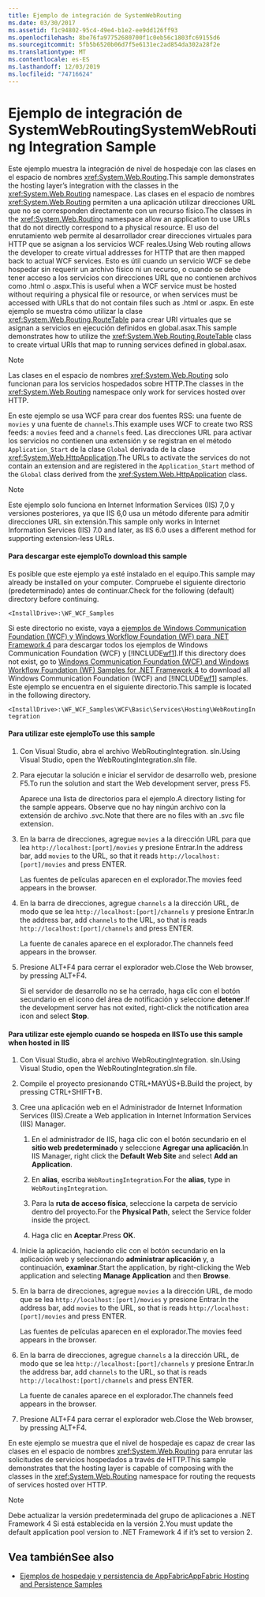 ```yaml
---
title: Ejemplo de integración de SystemWebRouting
ms.date: 03/30/2017
ms.assetid: f1c94802-95c4-49e4-b1e2-ee9dd126ff93
ms.openlocfilehash: 8be76fa97752680700f1c0eb56c1803fc69155d6
ms.sourcegitcommit: 5fb5b6520b06d7f5e6131ec2ad854da302a28f2e
ms.translationtype: MT
ms.contentlocale: es-ES
ms.lasthandoff: 12/03/2019
ms.locfileid: "74716624"
---
```

# <a name="systemwebrouting-integration-sample"></a><span data-ttu-id="11ae8-102">Ejemplo de integración de SystemWebRouting</span><span class="sxs-lookup"><span data-stu-id="11ae8-102">SystemWebRouting Integration Sample</span></span>
<span data-ttu-id="11ae8-103">Este ejemplo muestra la integración de nivel de hospedaje con las clases en el espacio de nombres <xref:System.Web.Routing>.</span><span class="sxs-lookup"><span data-stu-id="11ae8-103">This sample demonstrates the hosting layer’s integration with the classes in the <xref:System.Web.Routing> namespace.</span></span> <span data-ttu-id="11ae8-104">Las clases en el espacio de nombres <xref:System.Web.Routing> permiten a una aplicación utilizar direcciones URL que no se corresponden directamente con un recurso físico.</span><span class="sxs-lookup"><span data-stu-id="11ae8-104">The classes in the <xref:System.Web.Routing> namespace allow an application to use URLs that do not directly correspond to a physical resource.</span></span> <span data-ttu-id="11ae8-105">El uso del enrutamiento web permite al desarrollador crear direcciones virtuales para HTTP que se asignan a los servicios WCF reales.</span><span class="sxs-lookup"><span data-stu-id="11ae8-105">Using Web routing allows the developer to create virtual addresses for HTTP that are then mapped back to actual WCF services.</span></span> <span data-ttu-id="11ae8-106">Esto es útil cuando un servicio WCF se debe hospedar sin requerir un archivo físico ni un recurso, o cuando se debe tener acceso a los servicios con direcciones URL que no contienen archivos como .html o .aspx.</span><span class="sxs-lookup"><span data-stu-id="11ae8-106">This is useful when a WCF service must be hosted without requiring a physical file or resource, or when services must be accessed with URLs that do not contain files such as .html or .aspx.</span></span> <span data-ttu-id="11ae8-107">En este ejemplo se muestra cómo utilizar la clase <xref:System.Web.Routing.RouteTable> para crear URI virtuales que se asignan a servicios en ejecución definidos en global.asax.</span><span class="sxs-lookup"><span data-stu-id="11ae8-107">This sample demonstrates how to utilize the <xref:System.Web.Routing.RouteTable> class to create virtual URIs that map to running services defined in global.asax.</span></span> 

> [!NOTE]
> <span data-ttu-id="11ae8-108">Las clases en el espacio de nombres <xref:System.Web.Routing> solo funcionan para los servicios hospedados sobre HTTP.</span><span class="sxs-lookup"><span data-stu-id="11ae8-108">The classes in the <xref:System.Web.Routing> namespace only work for services hosted over HTTP.</span></span>  
  
<span data-ttu-id="11ae8-109">En este ejemplo se usa WCF para crear dos fuentes RSS: una fuente de `movies` y una fuente de `channels`.</span><span class="sxs-lookup"><span data-stu-id="11ae8-109">This example uses WCF to create two RSS feeds: a `movies` feed and a `channels` feed.</span></span> <span data-ttu-id="11ae8-110">Las direcciones URL para activar los servicios no contienen una extensión y se registran en el método `Application_Start` de la clase `Global` derivada de la clase <xref:System.Web.HttpApplication>.</span><span class="sxs-lookup"><span data-stu-id="11ae8-110">The URLs to activate the services do not contain an extension and are registered in the `Application_Start` method of the `Global` class derived from the <xref:System.Web.HttpApplication> class.</span></span>  
  
> [!NOTE]
> <span data-ttu-id="11ae8-111">Este ejemplo solo funciona en Internet Information Services (IIS) 7,0 y versiones posteriores, ya que IIS 6,0 usa un método diferente para admitir direcciones URL sin extensión.</span><span class="sxs-lookup"><span data-stu-id="11ae8-111">This sample only works in Internet Information Services (IIS) 7.0 and later, as IIS 6.0 uses a different method for supporting extension-less URLs.</span></span>  

#### <a name="to-download-this-sample"></a><span data-ttu-id="11ae8-112">Para descargar este ejemplo</span><span class="sxs-lookup"><span data-stu-id="11ae8-112">To download this sample</span></span>
  
<span data-ttu-id="11ae8-113">Es posible que este ejemplo ya esté instalado en el equipo.</span><span class="sxs-lookup"><span data-stu-id="11ae8-113">This sample may already be installed on your computer.</span></span> <span data-ttu-id="11ae8-114">Compruebe el siguiente directorio (predeterminado) antes de continuar.</span><span class="sxs-lookup"><span data-stu-id="11ae8-114">Check for the following (default) directory before continuing.</span></span>  
   
`<InstallDrive>:\WF_WCF_Samples`  
   
 <span data-ttu-id="11ae8-115">Si este directorio no existe, vaya a [ejemplos de Windows Communication Foundation (WCF) y Windows Workflow Foundation (WF) para .NET Framework 4](https://www.microsoft.com/download/details.aspx?id=21459) para descargar todos los ejemplos de Windows Communication Foundation (WCF) y [!INCLUDE[wf1](../../../../includes/wf1-md.md)].</span><span class="sxs-lookup"><span data-stu-id="11ae8-115">If this directory does not exist, go to [Windows Communication Foundation (WCF) and Windows Workflow Foundation (WF) Samples for .NET Framework 4](https://www.microsoft.com/download/details.aspx?id=21459) to download all Windows Communication Foundation (WCF) and [!INCLUDE[wf1](../../../../includes/wf1-md.md)] samples.</span></span> <span data-ttu-id="11ae8-116">Este ejemplo se encuentra en el siguiente directorio.</span><span class="sxs-lookup"><span data-stu-id="11ae8-116">This sample is located in the following directory.</span></span>  
   
`<InstallDrive>:\WF_WCF_Samples\WCF\Basic\Services\Hosting\WebRoutingIntegration`  
  
#### <a name="to-use-this-sample"></a><span data-ttu-id="11ae8-117">Para utilizar este ejemplo</span><span class="sxs-lookup"><span data-stu-id="11ae8-117">To use this sample</span></span>  
  
1. <span data-ttu-id="11ae8-118">Con Visual Studio, abra el archivo WebRoutingIntegration. sln.</span><span class="sxs-lookup"><span data-stu-id="11ae8-118">Using Visual Studio, open the WebRoutingIntegration.sln file.</span></span>  
  
2. <span data-ttu-id="11ae8-119">Para ejecutar la solución e iniciar el servidor de desarrollo web, presione F5.</span><span class="sxs-lookup"><span data-stu-id="11ae8-119">To run the solution and start the Web development server, press F5.</span></span>  
  
     <span data-ttu-id="11ae8-120">Aparece una lista de directorios para el ejemplo.</span><span class="sxs-lookup"><span data-stu-id="11ae8-120">A directory listing for the sample appears.</span></span> <span data-ttu-id="11ae8-121">Observe que no hay ningún archivo con la extensión de archivo .svc.</span><span class="sxs-lookup"><span data-stu-id="11ae8-121">Note that there are no files with an .svc file extension.</span></span>  
  
3. <span data-ttu-id="11ae8-122">En la barra de direcciones, agregue `movies` a la dirección URL para que lea `http://localhost:[port]/movies` y presione Entrar.</span><span class="sxs-lookup"><span data-stu-id="11ae8-122">In the address bar, add `movies` to the URL, so that it reads `http://localhost:[port]/movies` and press ENTER.</span></span>  
  
     <span data-ttu-id="11ae8-123">Las fuentes de películas aparecen en el explorador.</span><span class="sxs-lookup"><span data-stu-id="11ae8-123">The movies feed appears in the browser.</span></span>  
  
4. <span data-ttu-id="11ae8-124">En la barra de direcciones, agregue `channels` a la dirección URL, de modo que se lea `http://localhost:[port]/channels` y presione Entrar.</span><span class="sxs-lookup"><span data-stu-id="11ae8-124">In the address bar, add `channels` to the URL, so that is reads `http://localhost:[port]/channels` and press ENTER.</span></span>  
  
     <span data-ttu-id="11ae8-125">La fuente de canales aparece en el explorador.</span><span class="sxs-lookup"><span data-stu-id="11ae8-125">The channels feed appears in the browser.</span></span>  
  
5. <span data-ttu-id="11ae8-126">Presione ALT+F4 para cerrar el explorador web.</span><span class="sxs-lookup"><span data-stu-id="11ae8-126">Close the Web browser, by pressing ALT+F4.</span></span>  
  
     <span data-ttu-id="11ae8-127">Si el servidor de desarrollo no se ha cerrado, haga clic con el botón secundario en el icono del área de notificación y seleccione **detener**.</span><span class="sxs-lookup"><span data-stu-id="11ae8-127">If the development server has not exited, right-click the notification area icon and select **Stop**.</span></span>  
  
#### <a name="to-use-this-sample-when-hosted-in-iis"></a><span data-ttu-id="11ae8-128">Para utilizar este ejemplo cuando se hospeda en IIS</span><span class="sxs-lookup"><span data-stu-id="11ae8-128">To use this sample when hosted in IIS</span></span>  
  
1. <span data-ttu-id="11ae8-129">Con Visual Studio, abra el archivo WebRoutingIntegration. sln.</span><span class="sxs-lookup"><span data-stu-id="11ae8-129">Using Visual Studio, open the WebRoutingIntegration.sln file.</span></span>  
  
2. <span data-ttu-id="11ae8-130">Compile el proyecto presionando CTRL+MAYÚS+B.</span><span class="sxs-lookup"><span data-stu-id="11ae8-130">Build the project, by pressing CTRL+SHIFT+B.</span></span>  
  
3. <span data-ttu-id="11ae8-131">Cree una aplicación web en el Administrador de Internet Information Services (IIS).</span><span class="sxs-lookup"><span data-stu-id="11ae8-131">Create a Web application in Internet Information Services (IIS) Manager.</span></span>  
  
    1. <span data-ttu-id="11ae8-132">En el administrador de IIS, haga clic con el botón secundario en el **sitio web predeterminado** y seleccione **Agregar una aplicación**.</span><span class="sxs-lookup"><span data-stu-id="11ae8-132">In IIS Manager, right click the **Default Web Site** and select **Add an Application**.</span></span>  
  
    2. <span data-ttu-id="11ae8-133">En **alias**, escriba `WebRoutingIntegration`.</span><span class="sxs-lookup"><span data-stu-id="11ae8-133">For the **alias**, type in `WebRoutingIntegration`.</span></span>  
  
    3. <span data-ttu-id="11ae8-134">Para la **ruta de acceso física**, seleccione la carpeta de servicio dentro del proyecto.</span><span class="sxs-lookup"><span data-stu-id="11ae8-134">For the **Physical Path**, select the Service folder inside the project.</span></span>  
  
    4. <span data-ttu-id="11ae8-135">Haga clic en **Aceptar**.</span><span class="sxs-lookup"><span data-stu-id="11ae8-135">Press **OK**.</span></span>  
  
4. <span data-ttu-id="11ae8-136">Inicie la aplicación, haciendo clic con el botón secundario en la aplicación web y seleccionando **administrar aplicación** y, a continuación, **examinar**.</span><span class="sxs-lookup"><span data-stu-id="11ae8-136">Start the application, by right-clicking the Web application and selecting **Manage Application** and then **Browse**.</span></span>  
  
5. <span data-ttu-id="11ae8-137">En la barra de direcciones, agregue `movies` a la dirección URL, de modo que se lea `http://localhost:[port]/movies` y presione Entrar.</span><span class="sxs-lookup"><span data-stu-id="11ae8-137">In the address bar, add `movies` to the URL, so that is reads `http://localhost:[port]/movies` and press ENTER.</span></span>  
  
     <span data-ttu-id="11ae8-138">Las fuentes de películas aparecen en el explorador.</span><span class="sxs-lookup"><span data-stu-id="11ae8-138">The movies feed appears in the browser.</span></span>  
  
6. <span data-ttu-id="11ae8-139">En la barra de direcciones, agregue `channels` a la dirección URL, de modo que se lea `http://localhost:[port]/channels` y presione Entrar.</span><span class="sxs-lookup"><span data-stu-id="11ae8-139">In the address bar, add `channels` to the URL, so that is reads `http://localhost:[port]/channels` and press ENTER.</span></span>  
  
     <span data-ttu-id="11ae8-140">La fuente de canales aparece en el explorador.</span><span class="sxs-lookup"><span data-stu-id="11ae8-140">The channels feed appears in the browser.</span></span>  
  
7. <span data-ttu-id="11ae8-141">Presione ALT+F4 para cerrar el explorador web.</span><span class="sxs-lookup"><span data-stu-id="11ae8-141">Close the Web browser, by pressing ALT+F4.</span></span>  
  
 <span data-ttu-id="11ae8-142">En este ejemplo se muestra que el nivel de hospedaje es capaz de crear las clases en el espacio de nombres <xref:System.Web.Routing> para enrutar las solicitudes de servicios hospedados a través de HTTP.</span><span class="sxs-lookup"><span data-stu-id="11ae8-142">This sample demonstrates that the hosting layer is capable of composing with the classes in the <xref:System.Web.Routing> namespace for routing the requests of services hosted over HTTP.</span></span>  
  
> [!NOTE]
> <span data-ttu-id="11ae8-143">Debe actualizar la versión predeterminada del grupo de aplicaciones a .NET Framework 4 Si está establecida en la versión 2.</span><span class="sxs-lookup"><span data-stu-id="11ae8-143">You must update the default application pool version to .NET Framework 4 if it’s set to version 2.</span></span>  
  
## <a name="see-also"></a><span data-ttu-id="11ae8-144">Vea también</span><span class="sxs-lookup"><span data-stu-id="11ae8-144">See also</span></span>

- [<span data-ttu-id="11ae8-145">Ejemplos de hospedaje y persistencia de AppFabric</span><span class="sxs-lookup"><span data-stu-id="11ae8-145">AppFabric Hosting and Persistence Samples</span></span>](https://go.microsoft.com/fwlink/?LinkId=193961)
